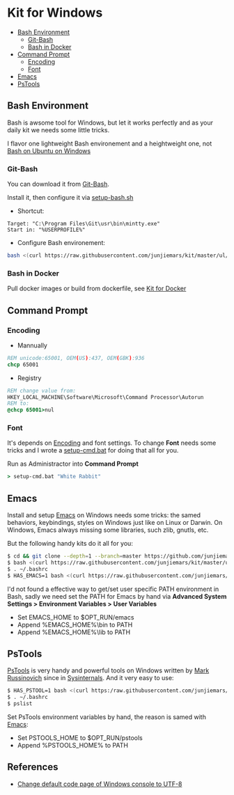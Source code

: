 # Kit for Windows

* [Bash Environment](#bash-environment)
  * [Git-Bash](#git-bash)
  * [Bash in Docker](#bash-in-docker)
* [Command Prompt](#command-prompt)
  * [Encoding](#encoding)
  * [Font](#font)
* [Emacs](#emacs)
* [PsTools](#pstools)


## Bash Environment
Bash is awsome tool for Windows, but let it works perfectly and as 
your daily kit we needs some little tricks.

I flavor one lightweight Bash environement and a heightweight one, not
[Bash on Ubuntu on Windows](https://msdn.microsoft.com/en-us/commandline/wsl/about)

### Git-Bash 
You can download it from [Git-Bash](https://git-scm.com/downloads).

Install it, then configure it via [setup-bash.sh](https://raw.githubusercontent.cn/junjiemars/kit/master/ul/setup-bash.sh)

* Shortcut: 
```
Target: "C:\Program Files\Git\usr\bin\mintty.exe"
Start in: "%USERPROFILE%"
```
* Configure Bash environement:
```sh
bash <(curl https://raw.githubusercontent.com/junjiemars/kit/master/ul/setup-bash.sh)
```

### Bash in Docker 
Pull docker images or build from dockerfile, see [Kit for Docker](https://raw.githubusercontent.com/junjiemars/kit/master/docker/README.md)

## Command Prompt

### Encoding
* Mannually
```bat
REM unicode:65001, OEM(US):437, OEM(GBK):936
chcp 65001
```
* Registry
```bat
REM change value from:
HKEY_LOCAL_MACHINE\Software\Microsoft\Command Processor\Autorun
REM to:
@chcp 65001>nul
```

### Font
It's depends on [Encoding](#encoding) and font settings. 
To change **Font** needs some tricks and I wrote a [setup-cmd.bat](https://raw.githubusercontent.com/junjiemars/kit/master/win/setup-cmd.bat)
 for doing that all for you.

Run as Administractor into **Command Prompt** 
```bat
> setup-cmd.bat "White Rabbit"
```

## Emacs
Install and setup [Emacs](https://www.gnu.org/software/emacs/) on Windows needs some tricks: the samed behaviors, keybindings, styles on Windows just like on Linux or Darwin.
On Windows, Emacs always missing some libraries, such zlib, gnutls, etc.

But the following handy kits do it all for you:
```sh
$ cd && git clone --depth=1 --branch=master https://github.com/junjiemars/.emacs.d.git
$ bash <(curl https://raw.githubusercontent.com/junjiemars/kit/master/ul/setup-bash.sh)
$ . ~/.bashrc
$ HAS_EMACS=1 bash <(curl https://raw.githubusercontent.com/junjiemars/kit/master/win/install-win-kits.sh)
```

I'd not found a effective way to get/set user specific PATH environment in Bash, sadly we need 
set the PATH for Emacs by hand via **Advanced System Settings > Environment Variables > User Variables**
* Set EMACS_HOME to $OPT_RUN/emacs
* Append %EMACS_HOME%\bin to PATH
* Append %EMACS_HOME%\lib to PATH

## PsTools
[PsTools](https://technet.microsoft.com/en-us/sysinternals/pstools.aspx) is very handy and powerful tools on Windows written 
by [Mark Russinovich](https://en.wikipedia.org/wiki/Mark_Russinovich) since in [Sysinternals](https://en.wikipedia.org/wiki/Sysinternals).
And it very easy to use:
```sh
$ HAS_PSTOOL=1 bash <(curl https:/raw.githubusercontent.com/junjiemars/kit/master/win/install-win-kits.sh)
$ . ~/.bashrc
$ pslist
```

Set PsTools environment variables by hand, the reason is samed with [Emacs](#emacs):
* Set PSTOOLS_HOME to $OPT_RUN/pstools
* Append %PSTOOLS_HOME% to PATH

## References
* [Change default code page of Windows console to UTF-8](https://superuser.com/questions/269818/change-default-code-page-of-windows-console-to-utf-8)
